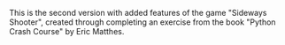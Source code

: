 This is the second version with added features of the game 
"Sideways Shooter", created through completing an exercise 
from the book "Python Crash Course" by Eric Matthes.
